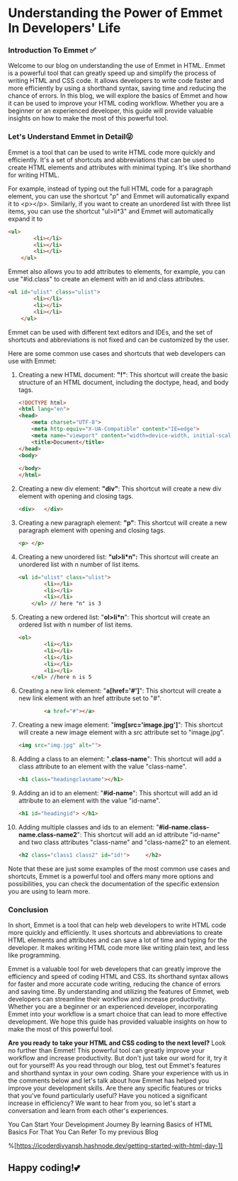 # Understanding the Power of Emmet In Developers' Life

### Introduction To Emmet ✅

Welcome to our blog on understanding the use of Emmet in HTML. Emmet is a powerful tool that can greatly speed up and simplify the process of writing HTML and CSS code. It allows developers to write code faster and more efficiently by using a shorthand syntax, saving time and reducing the chance of errors. In this blog, we will explore the basics of Emmet and how it can be used to improve your HTML coding workflow. Whether you are a beginner or an experienced developer, this guide will provide valuable insights on how to make the most of this powerful tool.

### Let's Understand Emmet in Detail😜

Emmet is a tool that can be used to write HTML code more quickly and efficiently. It's a set of shortcuts and abbreviations that can be used to create HTML elements and attributes with minimal typing. It's like shorthand for writing HTML.

For example, instead of typing out the full HTML code for a paragraph element, you can use the shortcut "p" and Emmet will automatically expand it to &lt;p&gt;&lt;/p&gt;. Similarly, if you want to create an unordered list with three list items, you can use the shortcut "ul&gt;li\*3" and Emmet will automatically expand it to

```html
<ul>
        <li></li>
        <li></li>
        <li></li>
    </ul>
```

Emmet also allows you to add attributes to elements, for example, you can use "#id.class" to create an element with an id and class attributes.

```html
<ul id="ulist" class="ulist">
        <li></li>
        <li></li>
        <li></li>
    </ul>
```

Emmet can be used with different text editors and IDEs, and the set of shortcuts and abbreviations is not fixed and can be customized by the user.

Here are some common use cases and shortcuts that web developers can use with Emmet:

1. Creating a new HTML document: **"!"**: This shortcut will create the basic structure of an HTML document, including the doctype, head, and body tags.
    
    ```html
    <!DOCTYPE html>
    <html lang="en">
    <head>
        <meta charset="UTF-8">
        <meta http-equiv="X-UA-Compatible" content="IE=edge">
        <meta name="viewport" content="width=device-width, initial-scale=1.0">
        <title>Document</title>
    </head>
    <body>
        
    </body>
    </html>
    ```
    
2. Creating a new div element: **"div"**: This shortcut will create a new div element with opening and closing tags.
    
    ```html
    <div>   </div>
    ```
    
3. Creating a new paragraph element: **"p"**: This shortcut will create a new paragraph element with opening and closing tags.
    
    ```html
    <p> </p>
    ```
    
4. Creating a new unordered list: **"ul&gt;li\*n":** This shortcut will create an unordered list with n number of list items.
    
    ```html
    <ul id="ulist" class="ulist">
            <li></li>
            <li></li>
            <li></li>
        </ul> // here "n" is 3
    ```
    
5. Creating a new ordered list: "**ol&gt;li\*n**": This shortcut will create an ordered list with n number of list items.
    
    ```html
    <ol>
            <li></li>
            <li></li>
            <li></li>
            <li></li>
            <li></li>
        </ol> //here n is 5
    ```
    
6. Creating a new link element: "**a\[href='#'\]**": This shortcut will create a new link element with an href attribute set to "#".
    
    ```html
    		<a href="#"></a>
    ```
    
7. Creating a new image element: "**img\[src='image.jpg'\]**": This shortcut will create a new image element with a src attribute set to "image.jpg".
    
    ```html
    <img src="img.jpg" alt="">
    ```
    
8. Adding a class to an element: "**.class-name**": This shortcut will add a class attribute to an element with the value "class-name".
    
    ```html
    <h1 class="headingclasname"></h1>
    ```
    
9. Adding an id to an element: "**#id-name**": This shortcut will add an id attribute to an element with the value "id-name".
    
    ```html
    <h1 id="headingid"> </h1>
    ```
    
10. Adding multiple classes and ids to an element: "**#id-name.class-name.class-name2**": This shortcut will add an id attribute "id-name" and two class attributes "class-name" and "class-name2" to an element.
    
    ```html
    <h2 class="class1 class2" id="id!">     </h2>
    ```
    

Note that these are just some examples of the most common use cases and shortcuts, Emmet is a powerful tool and offers many more options and possibilities, you can check the documentation of the specific extension you are using to learn more.

### Conclusion

In short, Emmet is a tool that can help web developers to write HTML code more quickly and efficiently. It uses shortcuts and abbreviations to create HTML elements and attributes and can save a lot of time and typing for the developer. It makes writing HTML code more like writing plain text, and less like programming.

Emmet is a valuable tool for web developers that can greatly improve the efficiency and speed of coding HTML and CSS. Its shorthand syntax allows for faster and more accurate code writing, reducing the chance of errors and saving time. By understanding and utilizing the features of Emmet, web developers can streamline their workflow and increase productivity. Whether you are a beginner or an experienced developer, incorporating Emmet into your workflow is a smart choice that can lead to more effective development. We hope this guide has provided valuable insights on how to make the most of this powerful tool.

**Are you ready** **to take your HTML and CSS coding to the next level?** Look no further than Emmet! This powerful tool can greatly improve your workflow and increase productivity. But don't just take our word for it, try it out for yourself! As you read through our blog, test out Emmet's features and shorthand syntax in your own coding. Share your experience with us in the comments below and let's talk about how Emmet has helped you improve your development skills. Are there any specific features or tricks that you've found particularly useful? Have you noticed a significant increase in efficiency? We want to hear from you, so let's start a conversation and learn from each other's experiences.

You Can Start Your Development Journey By learning Basics of HTML Basics For That You Can Refer To my previous Blog

%[https://icoderdivyansh.hashnode.dev/getting-started-with-html-day-1] 

## Happy coding!💕